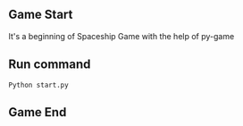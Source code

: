 ## Game Start
It's a beginning of Spaceship Game with the help of py-game

## Run command
 ```Python start.py```
 

## Game End
